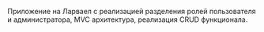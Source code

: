 Приложение на Ларваел с реализацией разделения ролей пользователя и администратора, MVC архитектура, реализация CRUD функционала.
